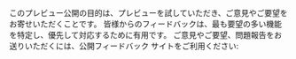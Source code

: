 このプレビュー公開の目的は、プレビューを試していただき、ご意見やご要望をお寄せいただくことです。 皆様からのフィードバックは、最も要望の多い機能を特定し、優先して対応するために有用です。 ご意見やご要望、問題報告をお送りいただくには、公開フィードバック サイトをご利用ください: